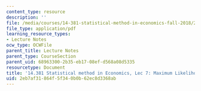 ```yaml
---
content_type: resource
description: ''
file: /media/courses/14-381-statistical-method-in-economics-fall-2018/2eb7af31864f5f340b0b62ec8d3368ab_MIT14_381F18_lec7.pdf
file_type: application/pdf
learning_resource_types:
- Lecture Notes
ocw_type: OCWFile
parent_title: Lecture Notes
parent_type: CourseSection
parent_uid: 68963300-2b35-eb17-08ef-d568a08d5335
resourcetype: Document
title: '14.381 Statistical method in Economics, Lec 7: Maximum Likelihood Estimation'
uid: 2eb7af31-864f-5f34-0b0b-62ec8d3368ab
---
```

